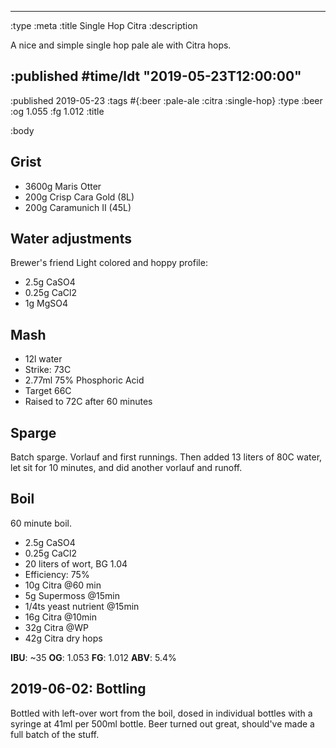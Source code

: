 --------------------------------------------------------------------------------
:type :meta
:title Single Hop Citra
:description

A nice and simple single hop pale ale with Citra hops.

:published #time/ldt "2019-05-23T12:00:00"
--------------------------------------------------------------------------------


:published 2019-05-23
:tags #{:beer :pale-ale :citra :single-hop}
:type :beer
:og 1.055
:fg 1.012
:title



:body

## Grist

- 3600g Maris Otter
- 200g Crisp Cara Gold (8L)
- 200g Caramunich II (45L)

## Water adjustments

Brewer's friend Light colored and hoppy profile:

- 2.5g CaSO4
- 0.25g CaCl2
- 1g MgSO4

## Mash

- 12l water
- Strike: 73C
- 2.77ml 75% Phosphoric Acid
- Target 66C
- Raised to 72C after 60 minutes

## Sparge

Batch sparge. Vorlauf and first runnings. Then added 13 liters of 80C water, let
sit for 10 minutes, and did another vorlauf and runoff.

## Boil

60 minute boil.

- 2.5g CaSO4
- 0.25g CaCl2
- 20 liters of wort, BG 1.04
- Efficiency: 75%
- 10g Citra @60 min
- 5g Supermoss @15min
- 1/4ts yeast nutrient @15min
- 16g Citra @10min
- 32g Citra @WP
- 42g Citra dry hops

**IBU**: ~35
**OG**: 1.053
**FG**: 1.012
**ABV**: 5.4%

## 2019-06-02: Bottling

Bottled with left-over wort from the boil, dosed in individual bottles with a
syringe at 41ml per 500ml bottle. Beer turned out great, should've made a full
batch of the stuff.
